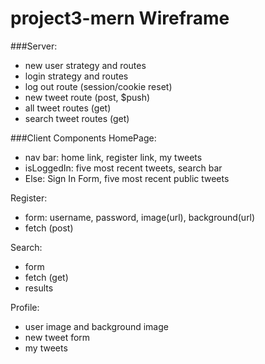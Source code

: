 # project3-mern Wireframe

###Server:
- new user strategy and routes
- login strategy and routes
- log out route (session/cookie reset)
- new tweet route (post, $push)
- all tweet routes (get)
- search tweet routes (get)

###Client Components
HomePage:
- nav bar: home link, register link, my tweets
- isLoggedIn: five most recent tweets, search bar
- Else: Sign In Form, five most recent public tweets

Register:
- form: username, password, image(url), background(url)
- fetch (post) 

Search:
- form
- fetch (get)
- results

Profile:
- user image and background image
- new tweet form
- my tweets 



